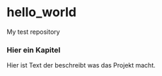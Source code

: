 # hello_world
My test repository

### Hier ein Kapitel
Hier ist Text der beschreibt was das Projekt macht.
